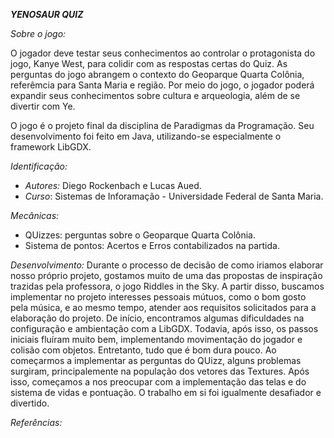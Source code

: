 ***YENOSAUR QUIZ***

*Sobre o jogo:*

O jogador deve testar seus conhecimentos ao controlar o protagonista do jogo, Kanye West, para colidir com as respostas certas do Quiz. As perguntas do jogo abrangem o contexto do Geoparque Quarta Colônia, referêmcia para Santa Maria e região. Por meio do jogo, o jogador poderá expandir seus conhecimentos sobre cultura e arqueologia, além de se divertir com Ye.

O jogo é o projeto final da disciplina de Paradigmas da Programação. Seu desenvolvimento foi feito em Java, utilizando-se especialmente o framework LibGDX.

*Identificação:*
- *Autores:* Diego Rockenbach e Lucas Aued.
- *Curso*: Sistemas de Inforamação - Universidade Federal de Santa Maria.

*Mecânicas:*
- QUizzes: perguntas sobre o Geoparque Quarta Colônia.
- Sistema de pontos: Acertos e Erros contabilizados na partida.

*Desenvolvimento:*
Durante o processo de decisão de como iriamos elaborar nosso próprio projeto, gostamos muito de uma das propostas de inspiração trazidas pela professora, o jogo Riddles in the Sky. A partir disso, buscamos implementar no projeto interesses pessoais mútuos, como o bom gosto pela música, e ao mesmo tempo, atender aos requisitos solicitados para a elaboração do projeto. De início, encontramos algumas dificuldades na configuração e ambientação com a LibGDX. Todavia, após isso, os passos iniciais fluíram muito bem, implementando movimentação do jogador e colisão com objetos. Entretanto, tudo que é bom dura pouco. Ao começarmos a implementar as perguntas do QUizz, alguns problemas surgiram, principalemente na população dos vetores das Textures. Após isso, começamos a nos preocupar com a implementação das telas e do sistema de vidas e pontuação. O trabalho em si foi igualmente desafiador e divertido. 

*Referências:*

